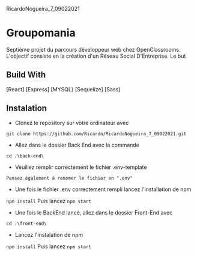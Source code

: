 RicardoNogueira_7_09022021


# Groupomania

Septième projet du parcours développeur web chez OpenClassrooms. L'objectif consiste en la création d'un Réseau Social D'Entreprise.
Le but 

## Build With

[React]
[Express]
[MYSQL}
[Sequelize]
[Sass}


## Instalation 

* Clonez le repository sur votre ordinateur avec 

``` git clone https://github.com/Ricardn/RicardoNogueira_7_09022021.git ```


* Allez dans le dossier Back End avec la commande

``` cd .\back-end\ ```

* Veuillez remplir correctement le fichier .env-template 

``` Pensez également à renomer le fichier en ".env" ```

* Une fois le fichier .env correctement rempli lancez l'installation de npm

``` npm install ``` Puis lancez ``` npm start ``` 

* Une fois le BackEnd lancé, allez dans le dossier Front-End avec 

``` cd .\front-end\ ```

* Lancez l'instalation de npm

``` npm install ``` Puis lancez ``` npm start ``` 

